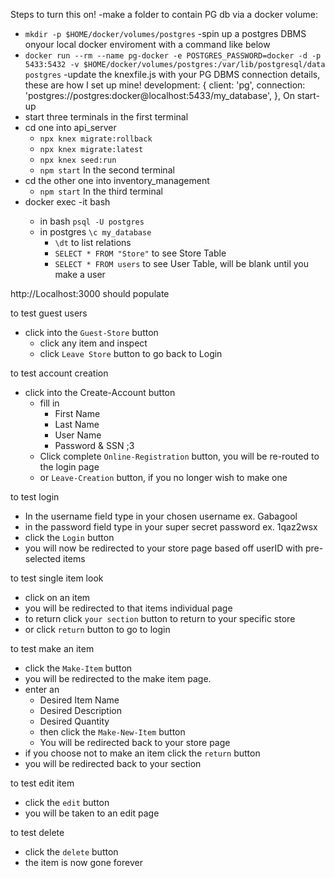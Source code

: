 Steps to turn this on!
-make a folder to contain PG db via a docker volume:
  - `mkdir -p $HOME/docker/volumes/postgres`
-spin up a postgres DBMS onyour local docker enviroment with a command like below
  - `docker run --rm --name pg-docker -e POSTGRES_PASSWORD=docker -d -p 5433:5432 -v $HOME/docker/volumes/postgres:/var/lib/postgresql/data postgres`
-update the knexfile.js with your PG DBMS connection details, these are how I set up mine!
    development: {
    client: 'pg',
    connection: 'postgres://postgres:docker@localhost:5433/my_database',
  },
On start-up
  - start three terminals
  in the first terminal
  - cd one into api_server
    - `npx knex migrate:rollback`
    - `npx knex migrate:latest`
    - `npx knex seed:run`
    - `npm start`
  In the second terminal
  - cd the other one into inventory_management
    - `npm start`
  In the third terminal
  - docker exec -it <container-id here> bash
    - in bash `psql -U postgres`
    - in postgres `\c my_database`
      - `\dt` to list relations
      - `SELECT * FROM "Store"`  to see Store Table
      - `SELECT * FROM users`  to see User Table, will be blank until you make a user

  http://Localhost:3000 should populate

  to test guest users
  - click into the `Guest-Store` button
    - click any item and inspect
    - click `Leave Store` button to go back to Login

  to test account creation
  - click into the Create-Account button
    - fill in
      - First Name
      - Last Name
      - User Name
      - Password
      & SSN ;3
    - Click complete `Online-Registration` button, you will be re-routed to the login page
    - or `Leave-Creation` button, if you no longer wish to make one

  to test login
  - In the username field type in your chosen username
    ex. Gabagool
  - in the password field type in your super secret password
    ex. 1qaz2wsx
  - click the `Login` button
  - you will now be redirected to your store page based off userID with pre-selected items

  to test single item look
  - click on an item
  - you will be redirected to that items individual page
  - to return click `your section` button to return to your specific store
  - or click `return` button to go to login

  to test make an item
  - click the `Make-Item` button
  - you will be redirected to the make item page.
  - enter an
    - Desired Item Name
    - Desired Description
    - Desired Quantity
    - then click the `Make-New-Item` button
    - You will be redirected back to your store page
  - if you choose not to make an item click the `return` button
  - you will be redirected back to your section

  to test edit item
  - click the `edit` button
  - you will be taken to an edit page

  to test delete
  - click the `delete` button
  - the item is now gone forever